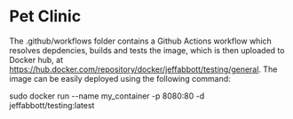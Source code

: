 # Pet Clinic
The .github/workflows folder contains a Github Actions workflow which resolves depdencies, builds and tests the image, which is then uploaded to Docker hub, at https://hub.docker.com/repository/docker/jeffabbott/testing/general.  The image can be easily deployed using the following command:

sudo docker run --name my_container -p 8080:80 -d jeffabbott/testing:latest
